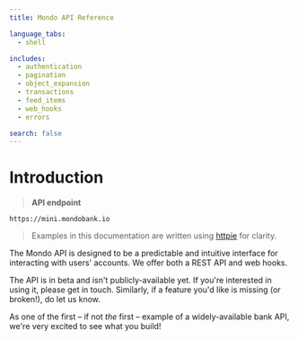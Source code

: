 ```yaml
---
title: Mondo API Reference

language_tabs:
  - shell

includes:
  - authentication
  - pagination
  - object_expansion
  - transactions
  - feed_items
  - web_hooks
  - errors

search: false
---
```


# Introduction

> **API endpoint**

```
https://mini.mondobank.io
```

> Examples in this documentation are written using [httpie](https://github.com/jkbrzt/httpie) for clarity.

The Mondo API is designed to be a predictable and intuitive interface for interacting with users' accounts. We offer both a REST API and web hooks.

The API is in beta and isn't publicly-available yet. If you're interested in using it, please get in touch. Similarly, if a feature you'd like is missing (or broken!), do let us know.

As one of the first – if not *the* first – example of a widely-available bank API, we're very excited to see what you build!
